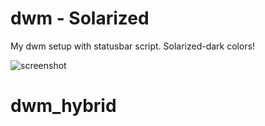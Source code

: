 # dwm - Solarized

My dwm setup with statusbar script. Solarized-dark colors!

![screenshot](http://maep.dk/tmp/dwm.png)
# dwm_hybrid
